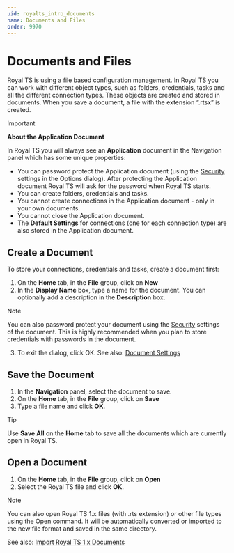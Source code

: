 ```yaml
---
uid: royalts_intro_documents
name: Documents and Files
order: 9970
---
```


# Documents and Files
Royal TS is using a file based configuration management. In Royal TS you can work with different object types, such as folders, credentials, tasks and all the different connection types. These objects are created and stored in documents. When you save a document, a file with the extension “.rtsx” is created.

> [!Important]
> **About the Application Document**
> 
> In Royal TS you will always see an **Application** document in the Navigation panel which has some unique properties:
> 
> * You can password protect the Application document (using the [Security](xref:royalts_reference_options#security) settings in the Options dialog). After protecting the Application document Royal TS will ask for the password when Royal TS starts.
> * You can create folders, credentials and tasks.
> * You cannot create connections in the Application document - only in your own documents.
> * You cannot close the Application document.
> * The **Default Settings** for connections (one for each connection type) are also stored in the Application document.
 

## Create a Document
To store your connections, credentials and tasks, create a document first:

1. On the **Home** tab, in the **File** group, click on **New**
2. In the **Display Name** box, type a name for the document. You can optionally add a description in the **Description** box.

> [!Note]
> You can also password protect your document using the [Security](xref:royalts_reference_organization_document#security) settings of the document. This is highly recommended when you plan to store credentials with passwords in the document.

3. To exit the dialog, click OK.
See also: [Document Settings](xref:royalts_reference_organization_document)

## Save the Document
1. In the **Navigation** panel, select the document to save.
2. On the **Home** tab, in the **File** group, click on **Save**
3. Type a file name and click **OK**.

> [!Tip]
> Use **Save All** on the **Home** tab to save all the documents which are currently open in Royal TS.

## Open a Document
1. On the **Home** tab, in the **File** group, click on **Open**
2. Select the Royal TS file and click **OK**.

> [!Note]
> You can also open Royal TS 1.x files (with .rts extension) or other file types using the Open command. It will be automatically converted or imported to the new file format and saved in the same directory.
> 
> See also: [Import Royal TS 1.x Documents](xref:royalts_advanced_import#import-royal-ts-1x-documents-rts)
